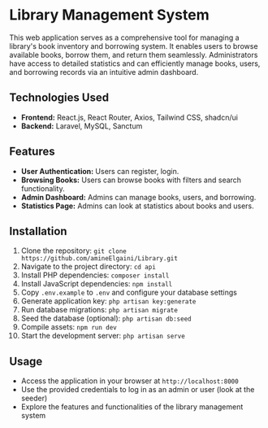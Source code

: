 # Library Management System

This web application serves as a comprehensive tool for managing a library's book inventory and borrowing system. It enables users to browse available books, borrow them, and return them seamlessly. Administrators have access to detailed statistics and can efficiently manage books, users, and borrowing records via an intuitive admin dashboard.

## Technologies Used

- **Frontend:** React.js, React Router, Axios, Tailwind CSS, shadcn/ui
- **Backend:** Laravel, MySQL, Sanctum

## Features

- **User Authentication:** Users can register, login.
- **Browsing Books:** Users can browse books with filters and search functionality.
- **Admin Dashboard:** Admins can manage books, users, and borrowing.
- **Statistics Page:** Admins can look at statistics about books and users.

## Installation

1. Clone the repository: `git clone https://github.com/amineElgaini/Library.git`
2. Navigate to the project directory: `cd api`
3. Install PHP dependencies: `composer install`
4. Install JavaScript dependencies: `npm install`
5. Copy `.env.example` to `.env` and configure your database settings
6. Generate application key: `php artisan key:generate`
7. Run database migrations: `php artisan migrate`
8. Seed the database (optional): `php artisan db:seed`
9. Compile assets: `npm run dev`
10. Start the development server: `php artisan serve`

## Usage

- Access the application in your browser at `http://localhost:8000`
- Use the provided credentials to log in as an admin or user (look at the seeder)
- Explore the features and functionalities of the library management system
